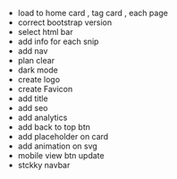 - load to home card , tag card , each page
- correct bootstrap version
- select html bar
- add info for each snip
- add nav
- plan clear
- dark mode
- create logo
- create Favicon
- add title
- add seo
- add analytics
- add back to top btn
- add placeholder on card
- add animation on svg
- mobile view btn update
- stckky navbar

